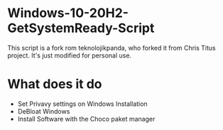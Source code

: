 # Windows-10-20H2-GetSystemReady-Script
This script is a fork rom teknolojikpanda, who forked it from  Chris Titus project. It's just modified for personal use.

# What does it do
- Set Privavy settings on Windows Installation
- DeBloat Windows
- Install Software with the Choco paket manager
